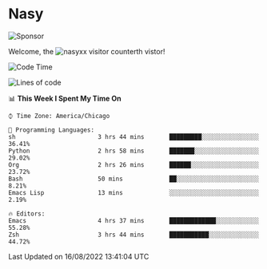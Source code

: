 # Nasy

<!--
<p align="center">
<img height="200" src="https://github-readme-stats.vercel.app/api?username=nasyxx&count_private=true&show_icons=true&theme=dracula&include_all_commits=true"/>
<img height="200" src="https://github-readme-stats.vercel.app/api/top-langs/?username=nasyxx&theme=dracula&hide=html,jupyter+notebook&count_private=true&show_icons=true"/>
</p>

  
----------------
-->

![Sponsor](https://img.shields.io/static/v1.svg?label=Sponsor&message=%E2%9D%A4&logo=GitHub&style=flat&color=pink)
 
Welcome, the ![nasyxx visitor counter](https://count.getloli.com/get/@nasyxx?theme=rule34)th vistor!
 
<!--START_SECTION:waka-->
![Code Time](http://img.shields.io/badge/Code%20Time-2%2C500%20hrs%2039%20mins-blue)

![Lines of code](https://img.shields.io/badge/From%20Hello%20World%20I%27ve%20Written-5%20Million%20lines%20of%20code-blue)

📊 **This Week I Spent My Time On** 

```text
⌚︎ Time Zone: America/Chicago

💬 Programming Languages: 
sh                       3 hrs 44 mins       █████████░░░░░░░░░░░░░░░░   36.41% 
Python                   2 hrs 58 mins       ███████░░░░░░░░░░░░░░░░░░   29.02% 
Org                      2 hrs 26 mins       ██████░░░░░░░░░░░░░░░░░░░   23.72% 
Bash                     50 mins             ██░░░░░░░░░░░░░░░░░░░░░░░   8.21% 
Emacs Lisp               13 mins             ░░░░░░░░░░░░░░░░░░░░░░░░░   2.19%

🔥 Editors: 
Emacs                    4 hrs 37 mins       █████████████░░░░░░░░░░░░   55.28% 
Zsh                      3 hrs 44 mins       ███████████░░░░░░░░░░░░░░   44.72%

```


 Last Updated on 16/08/2022 13:41:04 UTC
<!--END_SECTION:waka-->

<!-- ![visitors](https://visitor-badge.laobi.icu/badge?page_id=nasyxx.nasyxx) -->
